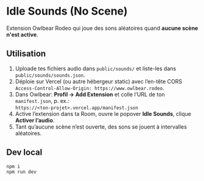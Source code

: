 # Idle Sounds (No Scene)

Extension Owlbear Rodeo qui joue des sons aléatoires quand **aucune scène n'est active**.

## Utilisation
1. Uploade tes fichiers audio dans `public/sounds/` et liste-les dans `public/sounds/sounds.json`.
2. Déploie sur Vercel (ou autre hébergeur static) avec l’en-tête CORS `Access-Control-Allow-Origin: https://www.owlbear.rodeo`.
3. Dans Owlbear: **Profil → Add Extension** et colle l’URL de ton `manifest.json`, p. ex.:  
   `https://<ton-projet>.vercel.app/manifest.json`
4. Active l’extension dans ta Room, ouvre le popover **Idle Sounds**, clique **Activer l’audio**.
5. Tant qu’aucune scène n’est ouverte, des sons se jouent à intervalles aléatoires.

## Dev local
```bash
npm i
npm run dev
